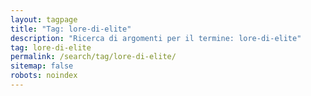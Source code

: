 ```yaml
---
layout: tagpage
title: "Tag: lore-di-elite"
description: "Ricerca di argomenti per il termine: lore-di-elite"
tag: lore-di-elite
permalink: /search/tag/lore-di-elite/
sitemap: false
robots: noindex
---
```

